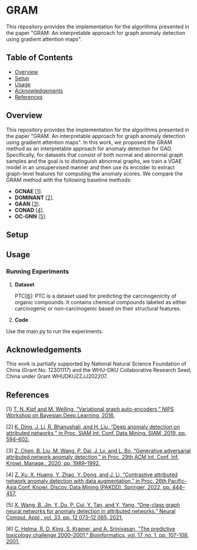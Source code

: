 # GRAM
This repository provides the implementation for the algorithms presented in the paper "GRAM: An interpretable approach for graph anomaly detection using gradient attention maps".


## Table of Contents

- [Overview](#overview)
- [Setup](#setup)
- [Usage](#usage)
- [Acknowledgements](#acknowledgements)
- [References](#references)

## Overview

This repository provides the implementation for the algorithms presented in the paper "GRAM: An interpretable approach for graph anomaly detection using gradient attention maps".
In this work, we proposed the GRAM method as an interpretable approach for anomaly detection for GAD. Specifically, for datasets that consist of both normal and abnormal graph samples and the goal is to distinguish abnormal graphs, we train a VGAE model in an unsupervised manner and then use its encoder to extract graph-level features for computing the anomaly scores. We compare the GRAM method with the following baseline methods:

- **GCNAE** [[1]](https://arxiv.org/pdf/1611.07308).
- **DOMINANT** [[2]](https://epubs.siam.org/doi/pdf/10.1137/1.9781611975673.67).
- **GAAN** [[3]](https://dl.acm.org/doi/abs/10.1145/3340531.3412070).
- **CONAD** [[4]](https://par.nsf.gov/servlets/purl/10357529).
- **OC-GNN** [[5]](https://link.springer.com/content/pdf/10.1007/s00521-021-05924-9.pdf).

## Setup

## Usage

### Running Experiments

1. **Dataset**
   
    PTC[[6]](https://watermark.silverchair.com/bioinformatics_17_1_107.pdf?token=AQECAHi208BE49Ooan9kkhW_Ercy7Dm3ZL_9Cf3qfKAc485ysgAAA40wggOJBgkqhkiG9w0BBwagggN6MIIDdgIBADCCA28GCSqGSIb3DQEHATAeBglghkgBZQMEAS4wEQQMQOk2EaaDF1GBDh-pAgEQgIIDQKMevIP1VPlUR2mKepBa4SzH0TjxikC8lmGOD-2frJ0fCO7kg7Q3lc-gXZ-ipe9oVnIp7VfdWMbUiHhKaAccr5PI4mHuTA0u9-QECRRKJjw73qv08p1MsfsbHGF6_G3zB5KIPfzQezkVCfoYvyNgEMos0uvsFyCbBcA-ldIe47bZETKljVYLlgLCq9O9oAFqnI2cFy1QJ9WYtLXYkWpm-oLFOX1Acf8Z9Oo9f6RlxRJR2sKmqi3wGzRdWqU_tps9dUblru9V5Hnt8f_fcQD6BPfOx2U68aQnEDPhPEpujh7m-pT-9RaB177SOSK8bxJlTQn_CrYNq6KXOAnl0usDKs2U_cyBuiN7TfL4WhtZD914maHHlbq1I5dBlqvfSfALC7H8MZf5R0Mch-asn-ZcuVTVGAWsjFBIEjHMhhLG9zM63asbGC9wpSILqg6sBbAfDDtGFlN_NH9CcL6NPnUyVoLkwuJPa-5He1UcT0ADOBSXoZkKLc2C0r4yGiAXzm7lyz0Yf21YFgS0UfK7ZZhA50HyfSC4nwX_nqHROF6LHplCXC07ppcWFzCeF2Yn9kMOx1ryVcFYwtg2QvjjGw_ia9gfVoxDntSSdZse4gdsB3ga1BdDcy6h6VgT_LMGJ0ZfuBTb7EL-7xh-0qzjxgsozs-QawgwsJT0QmP43lT2TvDO73znDwDkFGuhVgZqkrrTEnfA8Y0KwMN6Qx9dH0NHsRgkXioS_CjP9Usrb6NgktvjsHYLJo87zrSiNGJXWlJV0sRza5pkDyri_GZa0Z_x0pj1CLDBQ157HjcaB8y75upDoq_V6HlNutOmNBSDAKgMrNM1hx9miEUv3uS_oX9Sx0aQ32afn614YNqVqaBtfaziKq-qLzich8YfzlUgGZzpERwOTy9zAGwqv6BM4icQ9qfWMOx3A2OQFhsJ4DYsGxImIOrbMdnWlRadBVjLc4pwb7MVi12nCIJgr0MO-Gwz5Ka3CypG7-zJP8PVYblpEHwJChE4yTH8IoxWLM_nnJfKWC-aaPKH-umZMvzxs3OgPgWIvGzz4cjLwuy6CU50nC0OF91CAV14uAs_n-iX3oROoW-K2crgDPM_KlOLAlrLj4o): PTC is a dataset used for predicting the carcinogenicity of organic compounds. It contains chemical compounds labeled as either carcinogenic or non-carcinogenic based on their structural features.

2. **Code**

  Use the main.py to run the experiments.

   

## Acknowledgements

This work is partially supported by National Natural Science Foundation of China (Grant No. 12301117) and the WHU–DKU Collaborative Research Seed, China under Grant WHUDKUZZJJ202207.


## References

[1] [T. N. Kipf and M. Welling, “Variational graph auto-encoders,” NIPS Workshop on Bayesian Deep Learning, 2016.](https://arxiv.org/pdf/1611.07308)

[2] [K. Ding, J. Li, R. Bhanushali, and H. Liu, “Deep anomaly detection on attributed networks,” in Proc. SIAM Int. Conf. Data Mining. SIAM, 2019, pp. 594–602.](https://epubs.siam.org/doi/pdf/10.1137/1.9781611975673.67)

[3] [Z. Chen, B. Liu, M. Wang, P. Dai, J. Lv, and L. Bo, “Generative adversarial attributed network anomaly detection,” in Proc. 29th ACM Int. Conf. Inf. Knowl. Manage., 2020, pp. 1989–1992.](https://dl.acm.org/doi/abs/10.1145/3340531.3412070)

[4] [Z. Xu, X. Huang, Y. Zhao, Y. Dong, and J. Li, “Contrastive attributed network anomaly detection with data augmentation,” in Proc. 26th Pacific-Asia Conf. Knowl. Discov. Data Mining (PAKDD). Springer, 2022, pp. 444–457.](https://par.nsf.gov/servlets/purl/10357529)

[5] [X. Wang, B. Jin, Y. Du, P. Cui, Y. Tan, and Y. Yang, “One-class graph neural networks for anomaly detection in attributed networks,” Neural Comput. Appl., vol. 33, pp. 12 073–12 085, 2021.](https://link.springer.com/content/pdf/10.1007/s00521-021-05924-9.pdf)

[6] [C. Helma, R. D. King, S. Kramer, and A. Srinivasan, “The predictive toxicology challenge 2000–2001,” Bioinformatics, vol. 17, no. 1, pp. 107–108, 2001.](https://watermark.silverchair.com/bioinformatics_17_1_107.pdf?token=AQECAHi208BE49Ooan9kkhW_Ercy7Dm3ZL_9Cf3qfKAc485ysgAAA40wggOJBgkqhkiG9w0BBwagggN6MIIDdgIBADCCA28GCSqGSIb3DQEHATAeBglghkgBZQMEAS4wEQQMQOk2EaaDF1GBDh-pAgEQgIIDQKMevIP1VPlUR2mKepBa4SzH0TjxikC8lmGOD-2frJ0fCO7kg7Q3lc-gXZ-ipe9oVnIp7VfdWMbUiHhKaAccr5PI4mHuTA0u9-QECRRKJjw73qv08p1MsfsbHGF6_G3zB5KIPfzQezkVCfoYvyNgEMos0uvsFyCbBcA-ldIe47bZETKljVYLlgLCq9O9oAFqnI2cFy1QJ9WYtLXYkWpm-oLFOX1Acf8Z9Oo9f6RlxRJR2sKmqi3wGzRdWqU_tps9dUblru9V5Hnt8f_fcQD6BPfOx2U68aQnEDPhPEpujh7m-pT-9RaB177SOSK8bxJlTQn_CrYNq6KXOAnl0usDKs2U_cyBuiN7TfL4WhtZD914maHHlbq1I5dBlqvfSfALC7H8MZf5R0Mch-asn-ZcuVTVGAWsjFBIEjHMhhLG9zM63asbGC9wpSILqg6sBbAfDDtGFlN_NH9CcL6NPnUyVoLkwuJPa-5He1UcT0ADOBSXoZkKLc2C0r4yGiAXzm7lyz0Yf21YFgS0UfK7ZZhA50HyfSC4nwX_nqHROF6LHplCXC07ppcWFzCeF2Yn9kMOx1ryVcFYwtg2QvjjGw_ia9gfVoxDntSSdZse4gdsB3ga1BdDcy6h6VgT_LMGJ0ZfuBTb7EL-7xh-0qzjxgsozs-QawgwsJT0QmP43lT2TvDO73znDwDkFGuhVgZqkrrTEnfA8Y0KwMN6Qx9dH0NHsRgkXioS_CjP9Usrb6NgktvjsHYLJo87zrSiNGJXWlJV0sRza5pkDyri_GZa0Z_x0pj1CLDBQ157HjcaB8y75upDoq_V6HlNutOmNBSDAKgMrNM1hx9miEUv3uS_oX9Sx0aQ32afn614YNqVqaBtfaziKq-qLzich8YfzlUgGZzpERwOTy9zAGwqv6BM4icQ9qfWMOx3A2OQFhsJ4DYsGxImIOrbMdnWlRadBVjLc4pwb7MVi12nCIJgr0MO-Gwz5Ka3CypG7-zJP8PVYblpEHwJChE4yTH8IoxWLM_nnJfKWC-aaPKH-umZMvzxs3OgPgWIvGzz4cjLwuy6CU50nC0OF91CAV14uAs_n-iX3oROoW-K2crgDPM_KlOLAlrLj4o)
